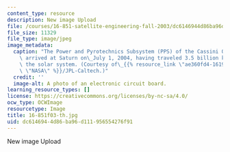 ```yaml
---
content_type: resource
description: New image Upload
file: /courses/16-851-satellite-engineering-fall-2003/dc6146944d86ba96d111956554276f91_16-851f03-th.jpg
file_size: 11329
file_type: image/jpeg
image_metadata:
  caption: "The Power and Pyrotechnics Subsystem (PPS) of the Cassini Orbiter, which\
    \ arrived at Saturn on\_July 1, 2004, having traveled 3.5 billion kilometers across\
    \ the solar system. (Courtesy of\_{{% resource_link \"ae360fd4-1619-460c-9e96-0334de3f8aa3\"\
    \ \"NASA\" %}}/JPL-Caltech.)"
  credit: ''
  image-alt: A photo of an electronic circuit board.
learning_resource_types: []
license: https://creativecommons.org/licenses/by-nc-sa/4.0/
ocw_type: OCWImage
resourcetype: Image
title: 16-851f03-th.jpg
uid: dc614694-4d86-ba96-d111-956554276f91
---
```

New image Upload